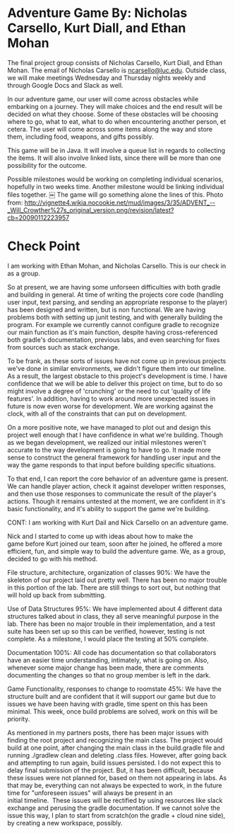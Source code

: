 # Adventure Game By: Nicholas Carsello, Kurt Diall, and Ethan Mohan
The final project group consists of Nicholas Carsello, Kurt Diall, and Ethan Mohan. The email of Nicholas Carsello is ncarsello@luc.edu. Outside class, we will make meetings Wednesday and Thursday nights weekly and through Google Docs and Slack as well.

In our adventure game, our user will come across obstacles while embarking on a journey. They will make choices and the end result will be decided on what they choose. Some of these obstacles will be choosing where to go, what to eat, what to do when encountering another person, et cetera. The user will come across some items along the way and store them, including food, weapons, and gifts possibly.

This game will be in Java. It will involve a queue list in regards to collecting the items. It will also involve linked lists, since there will be more than one possibility for the outcome.

Possible milestones would be working on completing individual scenarios, hopefully in two weeks time. Another milestone would be linking individual files together.
￼
The game will go something alone the lines of this.
 Photo from: http://vignette4.wikia.nocookie.net/mud/images/3/35/ADVENT_--_Will_Crowther%27s_original_version.png/revision/latest?cb=20090112223957

# Check Point
I am working with Ethan Mohan, and Nicholas Carsello. This is our check in as a group.

So at present, we are having some unforseen difficulties with both gradle and building in general. At time of writing the projects core code (handling user input, text parsing, and sending an appropriate response to the player) has been designed and written, but is non functional. We are having problems both with setting up junit testing, and with generally building the program. For example we currently cannot configure gradle to recognize our main function as it's main function, despite having cross-referenced both gradle's documentation, previous labs, and even searching for fixes from sources such as stack exchange.

To be frank, as these sorts of issues have not come up in previous projects we've done in similar environments, we didn't figure them into our timeline. As a result, the largest obstacle to this project's development is time. I have confidence that we will be able to deliver this project on time, but to do so might involve a degree of 'crunching' or the need to cut 'quality of life features'. In addition, having to work around more unexpected issues in future is now even worse for development. We are working against the clock, with all of the constraints that can put on development.

On a more positive note, we have managed to plot out and design this project well enough that I have confidence in what we're building. Though as we began development, we realized our initial milestones weren't accurate to the way development is going to have to go. It made more sense to construct the general framework for handling user input and the way the game responds to that input before building specific situations.

To that end, I can report the core behavior of an adventure game is present. We can handle player action, check it against developer written responses, and then use those responses to communicate the result of the player's actions. Though it remains untested at the moment, we are confident in it's basic functionality, and it's ability to support the game we're building.


CONT: I am working with Kurt Dail and Nick Carsello on an adventure game.

Nick and I started to come up with ideas about how to make the game before Kurt joined our team, soon after he joined, he offered a more efficient, fun, and simple way to build the adventure game. We, as a group, decided to go with his method. 

File structure, architecture, organization of classes 90%: We have the skeleton of our project laid out pretty well. There has been no major trouble in this portion of the lab. There are still things to sort out, but nothing that will hold up back from submitting. 

Use of Data Structures 95%: We have implemented about 4 different data structures talked about in class, they all serve meaningful purpose in the lab. There has been no major trouble in their implementation, and a test suite has been set up so this can be verified, however, testing is not complete. As a milestone, I would place the testing at 50% complete. 

Documentation 100%: All code has documentation so that collaborators have an easier time understanding, intimately, what is going on. Also, whenever some major change has been made, there are comments documenting the changes so that no group member is left in the dark. 

Game Functionality, responses to change to roomstate 45%: We have the structure built and are confident that it will support our game but due to issues we have been having with gradle, time spent on this has been minimal. This week, once build problems are solved, work on this will be priority. 

As mentioned in my partners posts, there has been major issues with finding the root project and recognizing the main class. The project would build at one point, after changing the main class in the build.gradle file and running ./gradlew clean and deleting .class files. However, after going back and attempting to run again, build issues persisted. I do not expect this to delay final submission of the project. But, it has been difficult, because these issues were not planned for, based on them not appearing in labs. As that may be, everything can not always be expected to work, in the future time for "unforeseen issues" will always be present in an initial timeline.  These issues will be rectified by using resources like slack exchange and perusing the gradle documentation. If we cannot solve the issue this way, I plan to start from scratch(on the gradle + cloud nine side), by creating a new workspace, possibly. 
